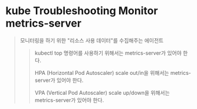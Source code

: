 # kube Troubleshooting Monitor metrics-server

> 모니터링을 하기 위한 "리소스 사용 데이터"를 수집해주는 에이전트
>
> > kubectl top 명령어를 사용하기 위해서는 metrics-server가 있어야 한다.
> >
> > HPA (Horizontal Pod Autoscaler) scale out/in을 위해서는 metrics-server가 있어야 한다.
> >
> > VPA (Vertical Pod Autoscaler) scale up/down을 위해서는 metrics-server가 있어야 한다.
